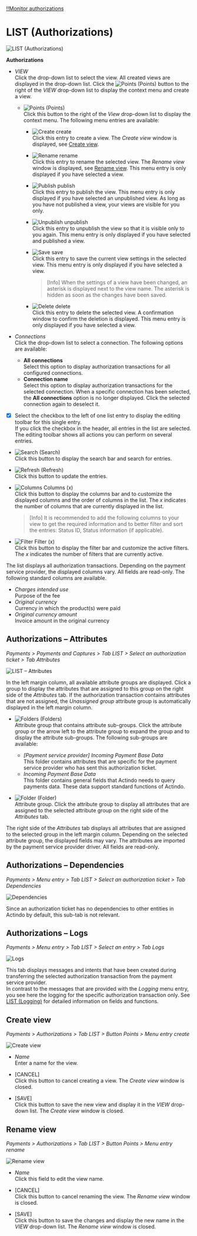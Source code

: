 [!!Monitor authorizations](../Operation/01_ManageAuthorizations.md)

# LIST (Authorizations)

![LIST (Authorizations)](../../Assets/Screenshots/Payments/Authorizations/LISTAuthorizations.png "[LIST (Authorizations)]")

**Authorizations**

- *VIEW*  
    Click the drop-down list to select the view. All created views are displayed in the drop-down list. Click the ![Points](../../Assets/Icons/Points01.png "[Points]") (Points) button to the right of the *VIEW* drop-down list to display the context menu and create a view.   

    - ![Points](../../Assets/Icons/Points01.png "[Points]") (Points)      
        Click this button to the right of the *View* drop-down list to display the context menu. The following menu entries are available:

        - ![Create](../../Assets/Icons/Plus06.png "[Create]") create  
            Click this entry to create a view. The *Create view* window is displayed, see [Create view](#create-view).

        - ![Rename](../../Assets/Icons/Edit02.png "[Rename]") rename  
            Click this entry to rename the selected view. The *Rename view* window is displayed, see [Rename view](#rename-view). This menu entry is only displayed if you have selected a view.

        <!---- Eintrag gibt es nicht mehr [Reset](../../Assets/Icons/Reset.png "[Reset]") reset  
            Click this entry to reset all unsaved changes to the settings of the selected view. This menu entry is only displayed if a view has been selected and any changes have been made to the view settings.--->

        - ![Publish](../../Assets/Icons/Publish.png "[Publish]") publish  
            Click this entry to publish the view. This menu entry is only displayed if you have selected an unpublished view. As long as you have not published a view, your views are visible for you only.

        - ![Unpublish](../../Assets/Icons/Unpublish.png "[Unpublish]") unpublish  
            Click this entry to unpublish the view so that it is visible only to you again. This menu entry is only displayed if you have selected and published a view.

        - ![Save](../../Assets/Icons/Save.png "[Save]") save  
            Click this entry to save the current view settings in the selected view. This menu entry is only displayed if you have selected a view.

            > [Info] When the settings of a view have been changed, an asterisk is displayed next to the view name. The asterisk is hidden as soon as the changes have been saved.

        - ![Delete](../../Assets/Icons/Trash01.png "[Delete]") delete  
            Click this entry to delete the selected view. A confirmation window to confirm the deletion is displayed. This menu entry is only displayed if you have selected a view.
 

- *Connections*   
    Click the drop-down list to select a connection. The following options are available:
    - **All connections**  
        Select this option to display authorization transactions for all configured connections. 
    - **Connection name**  
        Select this option to display authorization transactions for the selected connection. When a specific connection has been selected, the **All connections** option is no longer displayed. Click the selected connection again to deselect it.  
- [x]     
    Select the checkbox to the left of one list entry to display the editing toolbar for this single entry.   
    If you click the checkbox in the header, all entries in the list are selected. The editing toolbar shows all actions you can perform on several entries.
- ![Search](../../Assets/Icons/Search.png "[Search]") (Search)   
    Click this button to display the search bar and search for entries.

- ![Refresh](../../Assets/Icons/Refresh01.png "[Refresh]") (Refresh)   
    Click this button to update the entries.

- ![Columns](../../Assets/Icons/Columns.png "[Columns]") Columns (x)   
    Click this button to display the columns bar and to customize the displayed columns and the order of columns in the list. The *x* indicates the number of columns that are currently displayed in the list.   
    > [Info] It is recommended to add the following columns to your view to get the required information and to better filter and sort the entries: Status ID, Status information (if applicable). 
- ![Filter](../../Assets/Icons/Filter.png "[Filter]") Filter (x)   
    Click this button to display the filter bar and customize the active filters. The *x* indicates the number of filters that are currently active.

The list displays all authorization transactions. Depending on the payment service provider, the displayed columns vary. All fields are read-only. The following standard columns are available.
<!----Hallo Stefan, hier sollten alle Standard-Felder mit Erklärungen stehen, ist die Liste vollständig?--->
- *Charges intended use*   
   Purpose of the fee   
- *Original currency*   
   Currency in which the product(s) were paid   
- *Original currency amount*   
   Invoice amount in the original currency   



## Authorizations &ndash; Attributes

*Payments > Payments and Captures > Tab LIST > Select an authorization ticket > Tab Attributes*   


![LIST &ndash; Attributes](../../Assets/Screenshots/Payments/Authorizations/AuthorizationAttributes.png "[LIST &ndash; Attributes]")

In the left margin column, all available attribute groups are displayed. Click a group to display the attributes that are assigned to this group on the right side of the *Attributes* tab. If the authorization transaction contains attributes that are not assigned, the *Unassigned group* attribute group is automatically displayed in the left margin column.

- ![Folders](../../Assets/Icons/Folders01.png "[Folders]") (Folders)  
    Attribute group that contains attribute sub-groups. Click the attribute group or the arrow left to the attribute group to expand the group and to display the attribute sub-groups. The following sub-groups are available:
    - *[Payment service provider] Incoming Payment Base Data*   
      This folder contains attributes that are specific for the payment service provider who has sent this authorization ticket.
    - *Incoming Payment Base Data*   
      This folder contains general fields that Actindo needs to query payments data. These data support standard functions of Actindo. 

- ![Folder](../../Assets/Icons/Folder01.png "[Folder]") (Folder)  
    Attribute group. Click the attribute group to display all attributes that are assigned to the selected attribute group on the right side of the *Attributes* tab.

The right side of the *Attributes* tab displays all attributes that are assigned to the selected group in the left margin column. Depending on the selected attribute group, the displayed fields may vary. The attributes are imported by the payment service provider driver. All fields are read-only.


## Authorizations &ndash; Dependencies
*Payments > Menu entry > Tab LIST > Select an authorization ticket > Tab Dependencies*

![Dependencies](../../Assets/Screenshots/Payments/Authorizations/AuthorizationDependencies.png "[Dependencies]")   


Since an authorization ticket has no dependencies to other entities in Actindo by default, this sub-tab is not relevant.

## Authorizations &ndash; Logs   

*Payments > Menu entry > Tab LIST > Select an entry > Tab Logs*   

![Logs](../../Assets/Screenshots/Payments/Authorizations/AuthorizationLogs.png "[Logs]")

This tab displays messages and intents that have been created during transferring the selected authorization transaction from the payment service provider.    
In contrast to the messages that are provided with the *Logging* menu entry, you see here the logging for the specific authorization transaction only. See [LIST (Logging)](./07a_ListLogging) for detailed information on fields and functions.


## Create view

*Payments > Authorizations > Tab LIST > Button Points > Menu entry create*

![Create view](../../Assets/Screenshots/Payments/LIST/CreateView.png "[Create view]")

- *Name*   
    Enter a name for the view.

- [CANCEL]   
    Click this button to cancel creating a view. The *Create view* window is closed.

- [SAVE]   
    Click this button to save the new view and display it in the *VIEW* drop-down list. The *Create view* window is closed.



## Rename view

*Payments > Authorizations > Tab LIST > Button Points > Menu entry rename*

![Rename view](../../Assets/Screenshots/Payments/LIST/RenameView.png "[Rename view]")

- *Name*   
    Click this field to edit the view name.

- [CANCEL]   
    Click this button to cancel renaming the view. The *Rename view* window is closed.

- [SAVE]   
    Click this button to save the changes and display the new name in the *VIEW* drop-down list. The *Rename view* window is closed.

